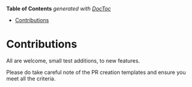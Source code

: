 <!-- START doctoc generated TOC please keep comment here to allow auto update -->
<!-- DON'T EDIT THIS SECTION, INSTEAD RE-RUN doctoc TO UPDATE -->
**Table of Contents**  *generated with [DocToc](https://github.com/thlorenz/doctoc)*

- [Contributions](#contributions)

<!-- END doctoc generated TOC please keep comment here to allow auto update -->

# Contributions

All are welcome, small test additions, to new features.

Please do take careful note of the PR creation templates and ensure you meet all the criteria.

